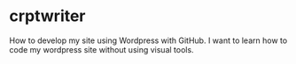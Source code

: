 # crptwriter
How to develop my site using Wordpress with GitHub.
I want to learn how to code my wordpress site without using visual tools.
